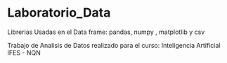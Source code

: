 # Laboratorio_Data
Librerias Usadas en el Data frame: pandas,  numpy , matplotlib y csv


Trabajo de Analisis de Datos realizado para 
el curso: Inteligencia Artificial
IFES - NQN
